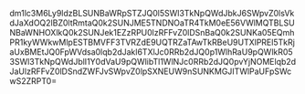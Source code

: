 dm1lc3M6Ly9ldzBLSUNBaWRpSTZJQ0l5SWl3TkNpQWdJbkJ6SWpvZ0lsVkdJaXdOQ2lBZ0ltRmtaQ0k2SUNJME5TNDNOaTR4TkM0eE56VWlMQTBLSUNBaWNHOXlkQ0k2SUNJek1EZzRPU0lzRFFvZ0lDSnBaQ0k2SUNKa05EQmhPR1kyWWkwMlpESTBMVFF3TVRZdE9UQTRZaTAwTkRBeU9UTXlPREl5TkRjaUxBMEtJQ0FpWVdsa0lqb2dJakl6TXlJc0RRb2dJQ0p1WlhRaU9pQWlkR053SWl3TkNpQWdJblI1Y0dVaU9pQWlibTl1WlNJc0RRb2dJQ0pvYjNOMElqb2dJaUlzRFFvZ0lDSndZWFJvSWpvZ0lpSXNEUW9nSUNKMGJITWlPaUFpSWcwS2ZRPT0=
